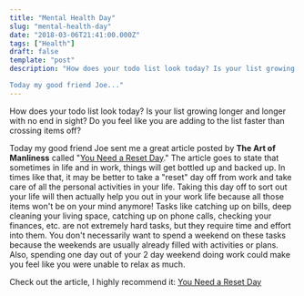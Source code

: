 ```yaml
---
title: "Mental Health Day"
slug: "mental-health-day"
date: "2018-03-06T21:41:00.000Z"
tags: ["Health"]
draft: false
template: "post"
description: "How does your todo list look today? Is your list growing longer and longer with no end in sight? Do you feel like you are adding to the list faster than crossing items off?

Today my good friend Joe..."
---
```


How does your todo list look today? Is your list growing longer and longer with no end in sight? Do you feel like you are adding to the list faster than crossing items off?

Today my good friend Joe sent me a great article posted by **The Art of Manliness** called "[You Need a Reset Day](https://www.artofmanliness.com/2018/03/05/need-reset-day/)." The article goes to state that sometimes in life and in work, things will get bottled up and backed up. In times like that, it may be better to take a "reset" day off from work and take care of all the personal activities in your life. Taking this day off to sort out your life will then actually help you out in your work life because all those items won't be on your mind anymore! Tasks like catching up on bills, deep cleaning your living space, catching up on phone calls, checking your finances, etc. are not extremely hard tasks, but they require time and effort into them. You don't necessarily want to spend a weekend on these tasks because the weekends are usually already filled with activities or plans. Also, spending one day out of your 2 day weekend doing work could make you feel like you were unable to relax as much.

Check out the article, I highly recommend it: [You Need a Reset Day](https://www.artofmanliness.com/2018/03/05/need-reset-day/)
